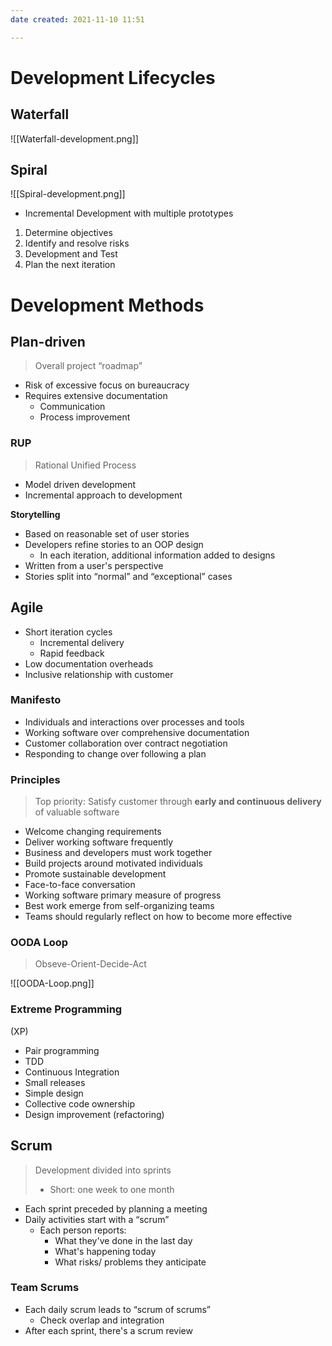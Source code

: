 ```yaml
---
date created: 2021-11-10 11:51

---
```


# Development Lifecycles

## Waterfall

![[Waterfall-development.png]]

## Spiral

![[Spiral-development.png]]

- Incremental Development with multiple prototypes

1. Determine objectives
2. Identify and resolve risks
3. Development and Test
4. Plan the next iteration

# Development Methods

## Plan-driven

> Overall project “roadmap”

- Risk of excessive focus on bureaucracy
- Requires extensive documentation
  - Communication
  - Process improvement

### RUP

> Rational Unified Process

- Model driven development
- Incremental approach to development

**Storytelling**

- Based on reasonable set of user stories
- Developers refine stories to an OOP design
  - In each iteration, additional information added to designs
- Written from a user's perspective
- Stories split into “normal” and “exceptional” cases

## Agile

- Short iteration cycles
  - Incremental delivery
  - Rapid feedback
- Low documentation overheads
- Inclusive relationship with customer

### Manifesto

- Individuals and interactions over processes and tools
- Working software over comprehensive documentation
- Customer collaboration over contract negotiation
- Responding to change over following a plan

### Principles

> Top priority: Satisfy customer through **early and continuous delivery** of valuable software

- Welcome changing requirements
- Deliver working software frequently
- Business and developers must work together
- Build projects around motivated individuals
- Promote sustainable development
- Face-to-face conversation
- Working software primary measure of progress
- Best work emerge from self-organizing teams
- Teams should regularly reflect on how to become more effective

### OODA Loop

> Obseve-Orient-Decide-Act

![[OODA-Loop.png]]

### Extreme Programming

(XP)

- Pair programming
- TDD
- Continuous Integration
- Small releases
- Simple design
- Collective code ownership
- Design improvement (refactoring)

## Scrum

> Development divided into sprints
>
> - Short: one week to one month

- Each sprint preceded by planning a meeting
- Daily activities start with a “scrum”
  - Each person reports:
    - What they've done in the last day
    - What's happening today
    - What risks/ problems they anticipate

### Team Scrums

- Each daily scrum leads to “scrum of scrums”
  - Check overlap and integration
- After each sprint, there's a scrum review
